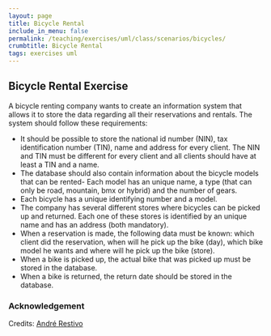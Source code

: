 ```yaml
---
layout: page
title: Bicycle Rental
include_in_menu: false
permalink: /teaching/exercises/uml/class/scenarios/bicycles/
crumbtitle: Bicycle Rental
tags: exercises uml
---
```


## Bicycle Rental Exercise

A bicycle renting company wants to create an information system that allows it to store the data regarding all their reservations and rentals. The system should follow these requirements:

- It should be possible to store the national id number (NIN), tax identification number (TIN), name and address for every client. The NIN and TIN must be different for every client and all clients should have at least a TIN and a name.
- The database should also contain information about the bicycle models that can be rented- Each model has an unique name, a type (that can only be road, mountain, bmx or hybrid) and the number of gears.
- Each bicycle has a unique identifying number and a model.
- The company has several different stores where bicycles can be picked up and returned. Each one of these stores is identified by an unique name and has an address (both mandatory).
- When a reservation is made, the following data must be known: which client did the reservation, when will he pick up the bike (day), which bike model he wants and where will he pick up the bike (store).
- When a bike is picked up, the actual bike that was picked up must be stored in the database.
- When a bike is returned, the return date should be stored in the database.

### Acknowledgement

Credits: [André Restivo](https://web.fe.up.pt/~arestivo/page/exercises/entity-relationship/bicycles/)

